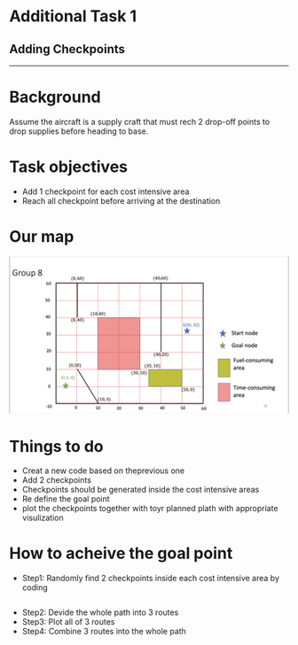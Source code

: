 # Additional Task 1
## Adding Checkpoints
----
# Background
Assume the aircraft is a supply craft that must rech 2 drop-off points to drop supplies before heading to base.
# Task objectives
- Add 1 checkpoint for each cost intensive area
- Reach all checkpoint before arriving at the destination

# Our map
![map](https://github.com/Ken11514/AAE2004_t1_GP8/blob/main/images/map.png)

# Things to do
- Creat a new code based on theprevious one
- Add 2 checkpoints
- Checkpoints should be generated inside the cost intensive areas
- Re define the goal point
- plot the checkpoints together with toyr planned plath with appropriate visulization

# How to acheive the goal point 
- Step1: Randomly find 2 checkpoints inside each cost intensive area by coding

```python

```
- Step2: Devide the whole path into 3 routes
- Step3: Plot all of 3 routes 
- Step4: Combine 3 routes into the whole path 
